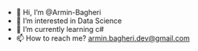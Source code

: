 - 👋 Hi, I’m @Armin-Bagheri
- 👀 I’m interested in Data Science
- 🌱 I’m currently learning c#
- 📫 How to reach me? armin.bagheri.dev@gmail.com

<!---
Armin-Bagheri/Armin-Bagheri is a ✨ special ✨ repository because its `README.md` (this file) appears on your GitHub profile.
You can click the Preview link to take a look at your changes.
--->
